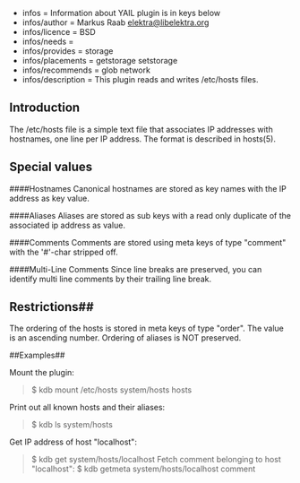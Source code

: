 - infos = Information about YAIL plugin is in keys below
- infos/author = Markus Raab <elektra@libelektra.org>
- infos/licence = BSD
- infos/needs =
- infos/provides = storage
- infos/placements = getstorage setstorage
- infos/recommends = glob network
- infos/description = This plugin reads and writes /etc/hosts files.


## Introduction ##

The /etc/hosts file is a simple text file that associates IP addresses
with hostnames, one line per IP address. The format is described in hosts(5).

## Special values ##

####Hostnames
Canonical hostnames are stored as key names with the IP address as key
value. 

####Aliases
Aliases are stored as sub keys with a read only duplicate of the
associated ip address as value. 

####Comments
Comments are stored using meta keys of
type "comment" with the '#'-char stripped off.

####Multi-Line Comments
Since line breaks are preserved, you can identify multi line comments
by their trailing line break.


## Restrictions##

The ordering of the hosts is stored in meta keys of type "order".
The value is an ascending number. Ordering of aliases is NOT preserved.

##Examples##

Mount the plugin:
>$ kdb mount /etc/hosts system/hosts hosts

Print out all known hosts and their aliases:
>$ kdb ls system/hosts

Get IP address of host "localhost":
>$ kdb get system/hosts/localhost
Fetch comment belonging to host "localhost":
>$ kdb getmeta system/hosts/localhost comment
